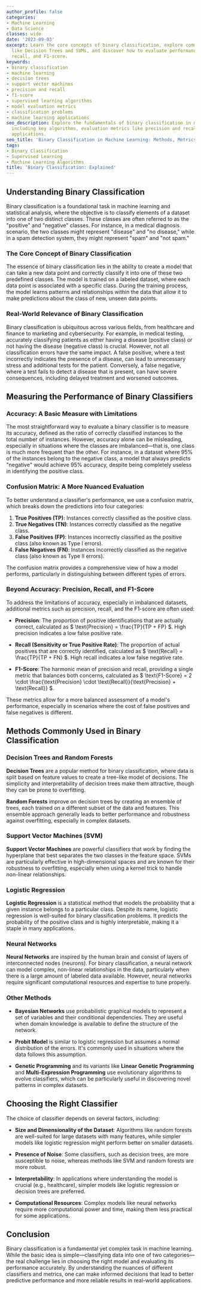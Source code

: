 ```yaml
---
author_profile: false
categories:
- Machine Learning
- Data Science
classes: wide
date: '2023-09-03'
excerpt: Learn the core concepts of binary classification, explore common algorithms
  like Decision Trees and SVMs, and discover how to evaluate performance using precision,
  recall, and F1-score.
keywords:
- binary classification
- machine learning
- decision trees
- support vector machines
- precision and recall
- f1-score
- supervised learning algorithms
- model evaluation metrics
- classification problems
- machine learning applications
seo_description: Explore the fundamentals of binary classification in machine learning,
  including key algorithms, evaluation metrics like precision and recall, and real-world
  applications.
seo_title: 'Binary Classification in Machine Learning: Methods, Metrics, and Applications'
tags:
- Binary Classification
- Supervised Learning
- Machine Learning Algorithms
title: 'Binary Classification: Explained'
---
```


## Understanding Binary Classification

Binary classification is a foundational task in machine learning and statistical analysis, where the objective is to classify elements of a dataset into one of two distinct classes. These classes are often referred to as the "positive" and "negative" classes. For instance, in a medical diagnosis scenario, the two classes might represent "disease" and "no disease," while in a spam detection system, they might represent "spam" and "not spam."

### The Core Concept of Binary Classification

The essence of binary classification lies in the ability to create a model that can take a new data point and correctly classify it into one of these two predefined classes. The model is trained on a labeled dataset, where each data point is associated with a specific class. During the training process, the model learns patterns and relationships within the data that allow it to make predictions about the class of new, unseen data points.

### Real-World Relevance of Binary Classification

Binary classification is ubiquitous across various fields, from healthcare and finance to marketing and cybersecurity. For example, in medical testing, accurately classifying patients as either having a disease (positive class) or not having the disease (negative class) is crucial. However, not all classification errors have the same impact. A false positive, where a test incorrectly indicates the presence of a disease, can lead to unnecessary stress and additional tests for the patient. Conversely, a false negative, where a test fails to detect a disease that is present, can have severe consequences, including delayed treatment and worsened outcomes.

## Measuring the Performance of Binary Classifiers

### Accuracy: A Basic Measure with Limitations

The most straightforward way to evaluate a binary classifier is to measure its accuracy, defined as the ratio of correctly classified instances to the total number of instances. However, accuracy alone can be misleading, especially in situations where the classes are imbalanced—that is, one class is much more frequent than the other. For instance, in a dataset where 95% of the instances belong to the negative class, a model that always predicts "negative" would achieve 95% accuracy, despite being completely useless in identifying the positive class.

### Confusion Matrix: A More Nuanced Evaluation

To better understand a classifier's performance, we use a confusion matrix, which breaks down the predictions into four categories:

1. **True Positives (TP)**: Instances correctly classified as the positive class.
2. **True Negatives (TN)**: Instances correctly classified as the negative class.
3. **False Positives (FP)**: Instances incorrectly classified as the positive class (also known as Type I errors).
4. **False Negatives (FN)**: Instances incorrectly classified as the negative class (also known as Type II errors).

The confusion matrix provides a comprehensive view of how a model performs, particularly in distinguishing between different types of errors. 

### Beyond Accuracy: Precision, Recall, and F1-Score

To address the limitations of accuracy, especially in imbalanced datasets, additional metrics such as precision, recall, and the F1-score are often used:

- **Precision**: The proportion of positive identifications that are actually correct, calculated as $ \text{Precision} = \frac{TP}{TP + FP} $. High precision indicates a low false positive rate.

- **Recall (Sensitivity or True Positive Rate)**: The proportion of actual positives that are correctly identified, calculated as $ \text{Recall} = \frac{TP}{TP + FN} $. High recall indicates a low false negative rate.

- **F1-Score**: The harmonic mean of precision and recall, providing a single metric that balances both concerns, calculated as $ \text{F1-Score} = 2 \cdot \frac{\text{Precision} \cdot \text{Recall}}{\text{Precision} + \text{Recall}} $.

These metrics allow for a more balanced assessment of a model's performance, especially in scenarios where the cost of false positives and false negatives is different.

## Methods Commonly Used in Binary Classification

### Decision Trees and Random Forests

**Decision Trees** are a popular method for binary classification, where data is split based on feature values to create a tree-like model of decisions. The simplicity and interpretability of decision trees make them attractive, though they can be prone to overfitting.

**Random Forests** improve on decision trees by creating an ensemble of trees, each trained on a different subset of the data and features. This ensemble approach generally leads to better performance and robustness against overfitting, especially in complex datasets.

### Support Vector Machines (SVM)

**Support Vector Machines** are powerful classifiers that work by finding the hyperplane that best separates the two classes in the feature space. SVMs are particularly effective in high-dimensional spaces and are known for their robustness to overfitting, especially when using a kernel trick to handle non-linear relationships.

### Logistic Regression

**Logistic Regression** is a statistical method that models the probability that a given instance belongs to a particular class. Despite its name, logistic regression is well-suited for binary classification problems. It predicts the probability of the positive class and is highly interpretable, making it a staple in many applications.

### Neural Networks

**Neural Networks** are inspired by the human brain and consist of layers of interconnected nodes (neurons). For binary classification, a neural network can model complex, non-linear relationships in the data, particularly when there is a large amount of labeled data available. However, neural networks require significant computational resources and expertise to tune properly.

### Other Methods

- **Bayesian Networks** use probabilistic graphical models to represent a set of variables and their conditional dependencies. They are useful when domain knowledge is available to define the structure of the network.
  
- **Probit Model** is similar to logistic regression but assumes a normal distribution of the errors. It's commonly used in situations where the data follows this assumption.

- **Genetic Programming** and its variants like **Linear Genetic Programming** and **Multi-Expression Programming** use evolutionary algorithms to evolve classifiers, which can be particularly useful in discovering novel patterns in complex datasets.

## Choosing the Right Classifier

The choice of classifier depends on several factors, including:

- **Size and Dimensionality of the Dataset**: Algorithms like random forests are well-suited for large datasets with many features, while simpler models like logistic regression might perform better on smaller datasets.
  
- **Presence of Noise**: Some classifiers, such as decision trees, are more susceptible to noise, whereas methods like SVM and random forests are more robust.
  
- **Interpretability**: In applications where understanding the model is crucial (e.g., healthcare), simpler models like logistic regression or decision trees are preferred.

- **Computational Resources**: Complex models like neural networks require more computational power and time, making them less practical for some applications.

## Conclusion

Binary classification is a fundamental yet complex task in machine learning. While the basic idea is simple—classifying data into one of two categories—the real challenge lies in choosing the right model and evaluating its performance accurately. By understanding the nuances of different classifiers and metrics, one can make informed decisions that lead to better predictive performance and more reliable results in real-world applications.